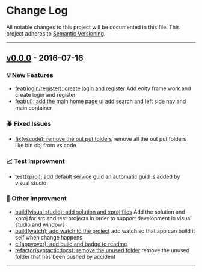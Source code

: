 # Change Log
All notable changes to this project will be documented in this file.
This project adheres to [Semantic Versioning](http://semver.org/).

---

## [v0.0.0](https://github.com/benhallouk/syntactic-docs/tree/v0.0.0) - 2016-07-16 

### :bulb: New Features

- [feat(login/register): create login and register](https://github.com/benhallouk/syntactic-docs/commit/4570c350d764b788735736797418bfc133d20dbd) Add enity frame work and create login and register
- [feat(ui): add the main home page ui](https://github.com/benhallouk/syntactic-docs/commit/3626db639da9056ff2538af7aea6d4816b762f57) add search and left side nav and main container

### :beetle: Fixed Issues
- [fix(vscode): remove the out put folders](https://github.com/benhallouk/syntactic-docs/commit/4f85a497c63ae5f2eddc2e45c1803eac3246a6aa) remove all the out put folders like bin obj from vs code

### :chart_with_upwards_trend: Test Improvment
- [test(xproj): add default service guid](https://github.com/benhallouk/syntactic-docs/commit/40d2b34a134daf4ef46fbe1da433c60555a7ab06) an automatic guid is added by visual studio

### :thought_balloon: Other Improvment



- [build(visual studio): add solution and xproj files](https://github.com/benhallouk/syntactic-docs/commit/6a592e4cf9ec8f3850f7f62dbac4ca9c6fa584cb) Add the solution and xproj for src and test projects in order to support development in visual studio and windows
- [build(watch): add watch to the project](https://github.com/benhallouk/syntactic-docs/commit/50de88cdaa738011c980d2a4815bdc1fa6b8d122) add watch so that app can build it self when change happens
- [ci(appvoyer): add build and badge to readme](https://github.com/benhallouk/syntactic-docs/commit/02aef3a2afd877149925be1d294fed6cafdc17d6) 
- [refactor(syntacticdocs): remove the unused folder](https://github.com/benhallouk/syntactic-docs/commit/f8ce9677c67c2969601562eab2e5e6d6b874bc1f) remove the unused folder that has been pushed by accident

---
